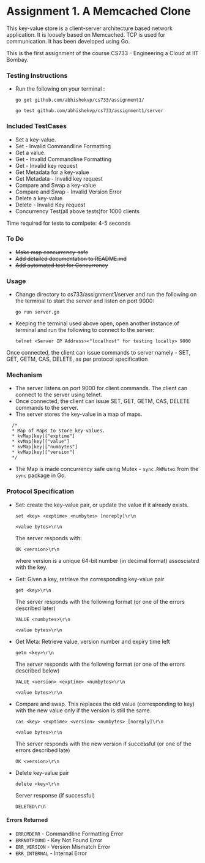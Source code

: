 Assignment 1. A Memcached Clone
===============================

This key-value store is a client-server architecture based network application. It is loosely based on Memcached. TCP is used for communication. It has been developed using Go. 

This is the first assignment of the course CS733 - Engineering a Cloud at IIT Bombay.

### Testing Instructions

* Run the following on your terminal :

  `go get github.com/abhishekvp/cs733/assignment1/`

  `go test github.com/abhishekvp/cs733/assignment1/server`
  
### Included TestCases

* Set a key-value.
* Set - Invalid Commandline Formatting
* Get a value.
* Get - Invalid Commandline Formatting
* Get - Invalid key request
* Get Metadata for a key-value
* Get Metadata - Invalid key request
* Compare and Swap a key-value
* Compare and Swap - Invalid Version Error
* Delete a key-value
* Delete - Invalid Key request
* Concurrency Test(all above tests)for 1000 clients

Time required for tests to comlpete: 4-5 seconds


### To Do

* ~~Make map concurrency-safe~~
* ~~Add detailed documentation to README.md~~
* ~~Add automated test for Concurrency~~


### Usage

* Change directory to cs733/assignment1/server and run the following on the terminal to start the server and listen on port 9000:

  `go run server.go`

* Keeping the terminal used above open, open another instance of terminal and run the following to connect to the server:

  `telnet <Server IP Address><"localhost" for testing locally> 9000`

Once connected, the client can issue commands to server namely - SET, GET, GETM, CAS, DELETE, as per protocol specification

### Mechanism

* The server listens on port 9000 for client commands. The client can connect to the server using telnet.
* Once connected, the client can issue SET, GET, GETM, CAS, DELETE commands to the server.
* The server stores the key-value in a map of maps.

```
  /*
  * Map of Maps to store key-values.
  * kvMap[key]["exptime"]
  * kvMap[key]["value"]
  * kvMap[key]["numbytes"]
  * kvMap[key]["version"]
  */
```
* The Map is made concurrency safe using Mutex - `sync.RWMutex` from the `sync` package in Go.

### Protocol Specification

* Set: create the key-value pair, or update the value if it already exists.

  `set <key> <exptime> <numbytes> [noreply]\r\n`
  
  `<value bytes>\r\n`

  The server responds with:

  `OK <version>\r\n`

  where version is a unique 64-bit number (in decimal format) assosciated with the key.

* Get: Given a key, retrieve the corresponding key-value pair

  `get <key>\r\n`

  The server responds with the following format (or one of the errors described later)

  `VALUE <numbytes>\r\n`
  
  `<value bytes>\r\n`

* Get Meta: Retrieve value, version number and expiry time left

  `getm <key>\r\n`

  The server responds with the following format (or one of the errors described below)

  `VALUE <version> <exptime> <numbytes>\r\n`
  
  `<value bytes>\r\n`

* Compare and swap. This replaces the old value (corresponding to key) with the new value only if the version is still the same.

  `cas <key> <exptime> <version> <numbytes> [noreply]\r\n`
  
  `<value bytes>\r\n`

  The server responds with the new version if successful (or one of the errors described late)

  `OK <version>\r\n`

* Delete key-value pair

  `delete <key>\r\n`

  Server response (if successful)

  `DELETED\r\n`
  
#### Errors Returned
* `ERRCMDERR` - Commandline Formatting Error
* `ERRNOTFOUND` - Key Not Found Error
* `ERR_VERSION` - Version Mismatch Error
* `ERR_INTERNAL` - Internal Error



  
